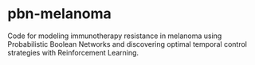 # pbn-melanoma
Code for modeling immunotherapy resistance in melanoma using Probabilistic Boolean Networks and discovering optimal temporal control strategies with Reinforcement Learning.
